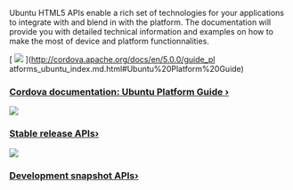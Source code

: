 





Ubuntu HTML5 APIs enable a rich set of technologies for your applications to
integrate with and blend in with the platform. The documentation will provide
you with detailed technical information and examples on how to make the most
of device and platform functionnalities.

[ ![](/static/devportal_uploaded/3393b3d9-3955-40c9-9d1b-b7f88903663f-cms_page_media/118/cordova_256.png) ](http://cordova.apache.org/docs/en/5.0.0/guide_pl
atforms_ubuntu_index.md.html#Ubuntu%20Platform%20Guide)

### [Cordova documentation: Ubuntu Platform Guide ›](http://cordova.apache.org/docs/en/5.0.0/guide_platforms_ubuntu_index.md.html#Ubuntu%20Platform%20Guide)

[ ![](/static/devportal_uploaded/54fcf8e1-bc47-4573-9746-697b0b2f08ea-cms_page_media/118/ubuntu-14-10.png)
](http://developer.ubuntu.com/api/html5/current/)

### [Stable release APIs›](http://developer.ubuntu.com/api/apps/html5/current/)

[ ![](/static/devportal_uploaded/16b6f108-769a-4319-81e3-0472f3174a65-cms_page_media/118/dotted-logo.png)
](http://developer.ubuntu.com/api/html5/development/)

### [Development snapshot APIs›](http://developer.ubuntu.com/api/apps/html5/development/)

### [ ](/apps)





